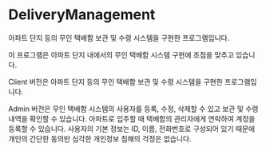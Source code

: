 # DeliveryManagement
아파트 단지 등의 무인 택배함 보관 및 수령 시스템을 구현한 프로그램입니다.

이 프로그램은 아파트 단지 내에서의 무인 택배함 시스템 구현에 초점을 맞추고 있습니다.

Client 버전은 아파트 단지 등의 무인 택배함 보관 및 수령 시스템을 구현한 프로그램입니다. 

Admin 버전은 무인 택배함 시스템의 사용자를 등록, 수정, 삭제할 수 있고 보관 및 수령 내역을 확인할 수 있습니다. 아파트로 입주할 때 택배함의 관리자에게 연락하여 계정을 등록할 수 있습니다. 
사용자의 기본 정보는 ID, 이름, 전화번호로 구성되어 있기 때문에 개인의 간단한 동의만  심각한 개인정보 침해의 걱정은 없습니다.

